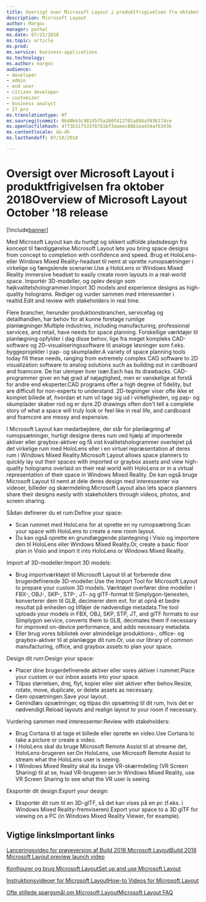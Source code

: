 ```yaml
---
title: Oversigt over Microsoft Layout i produktfrigivelsen fra oktober 2018
description: Microsoft Layout
author: Margoc
manager: pathal
ms.date: 07/22/2018
ms.topic: article
ms.prod: 
ms.service: business-applications
ms.technology: 
ms.author: margoc
audience:
- developer
- admin
- end user
- citizen developer
- customizer
- business analyst
- IT pro
ms.translationtype: HT
ms.sourcegitcommit: 0b40bb3c98145f5a260f412701a884a5936174ce
ms.openlocfilehash: 4ff3b31f53376761bf3aaeec8861ea434af6343b
ms.contentlocale: da-dk
ms.lasthandoff: 07/18/2018

---
```


# <a name="overview-of-microsoft-layout-october-18-release"></a><span data-ttu-id="0c107-103">Oversigt over Microsoft Layout i produktfrigivelsen fra oktober 2018</span><span class="sxs-lookup"><span data-stu-id="0c107-103">Overview of Microsoft Layout October '18 release</span></span>

[!include[banner](../../includes/banner.md)]

<span data-ttu-id="0c107-104">Med Microsoft Layout kan du hurtigt og sikkert udfolde pladsdesign fra koncept til færdiggørelse.</span><span class="sxs-lookup"><span data-stu-id="0c107-104">Microsoft Layout lets you bring space designs from concept to completion with confidence and speed.</span></span> <span data-ttu-id="0c107-105">Brug et HoloLens- eller Windows Mixed Reality-headset til nemt at oprette rumopsætninger i virkelige og fængslende scenarier.</span><span class="sxs-lookup"><span data-stu-id="0c107-105">Use a HoloLens or Windows Mixed Reality immersive headset to easily create room layouts in a real-world space.</span></span> <span data-ttu-id="0c107-106">Importér 3D-modeller, og oplev design som højkvalitetshologrammer.</span><span class="sxs-lookup"><span data-stu-id="0c107-106">Import 3D models and experience designs as high-quality holograms.</span></span> <span data-ttu-id="0c107-107">Rediger og vurder sammen med interessenter i realtid.</span><span class="sxs-lookup"><span data-stu-id="0c107-107">Edit and review with stakeholders in real time.</span></span>  

<span data-ttu-id="0c107-108">Flere brancher, herunder produktionsbranchen, servicefag og detailhandlen, har behov for at kunne foretage rumlige planlægninger.</span><span class="sxs-lookup"><span data-stu-id="0c107-108">Multiple industries, including manufacturing, professional services, and retail, have needs for space planning.</span></span> <span data-ttu-id="0c107-109">Forskellige værktøjer til planlægning opfylder i dag disse behov, lige fra meget kompleks CAD-software og 2D-visualiseringssoftware til analoge løsninger som f.eks. byggeprojekter i pap- og skumplader.</span><span class="sxs-lookup"><span data-stu-id="0c107-109">A variety of space planning tools today fill these needs, ranging from extremely complex CAD software to 2D visualization software to analog solutions such as building out in cardboard and foamcore.</span></span> <span data-ttu-id="0c107-110">De har ulemper hver især.</span><span class="sxs-lookup"><span data-stu-id="0c107-110">Each has its drawbacks.</span></span> <span data-ttu-id="0c107-111">CAD-programmer giver en høj grad af nøjagtighed, men er vanskelige at forstå for andre end eksperter.</span><span class="sxs-lookup"><span data-stu-id="0c107-111">CAD programs offer a high degree of fidelity, but are difficult for non-experts to understand.</span></span> <span data-ttu-id="0c107-112">2D-tegninger viser ofte ikke et komplet billede af, hvordan et rum vil tage sig ud i virkeligheden, og pap- og skumplader skaber rod og er dyre.</span><span class="sxs-lookup"><span data-stu-id="0c107-112">2D drawings often don’t tell a complete story of what a space will truly look or feel like in real life, and cardboard and foamcore are messy and expensive.</span></span> 

<span data-ttu-id="0c107-113">I Microsoft Layout kan medarbejdere, der står for planlægning af rumopsætninger, hurtigt designe deres rum ved hjælp af importerede aktiver eller graybox-aktiver og få vist kvalitetshologrammer overlejret på det virkelige rum med HoloLens eller i en virtuel repræsentation af deres rum i Windows Mixed Reality.</span><span class="sxs-lookup"><span data-stu-id="0c107-113">Microsoft Layout allows space planners to quickly lay out their spaces with imported or graybox assets and view high-quality holograms overlaid on their real world with HoloLens or in a virtual representation of their space in Windows Mixed Reality.</span></span> <span data-ttu-id="0c107-114">De kan også bruge Microsoft Layout til nemt at dele deres design med interessenter via videoer, billeder og skærmdeling.</span><span class="sxs-lookup"><span data-stu-id="0c107-114">Microsoft Layout also lets space planners share their designs easily with stakeholders through videos, photos, and screen sharing.</span></span> 

<span data-ttu-id="0c107-115">Sådan definerer du et rum:</span><span class="sxs-lookup"><span data-stu-id="0c107-115">Define your space:</span></span>

-   <span data-ttu-id="0c107-116">Scan rummet med HoloLens for at oprette en ny rumopsætning.</span><span class="sxs-lookup"><span data-stu-id="0c107-116">Scan your space with HoloLens to create a new room layout.</span></span>
-   <span data-ttu-id="0c107-117">Du kan også oprette en grundlæggende plantegning i Visio og importere den til HoloLens eller Windows Mixed Reality.</span><span class="sxs-lookup"><span data-stu-id="0c107-117">Or, create a basic floor plan in Visio and import it into HoloLens or Windows Mixed Reality.</span></span>

<span data-ttu-id="0c107-118">Import af 3D-modeller:</span><span class="sxs-lookup"><span data-stu-id="0c107-118">Import 3D models:</span></span>

- <span data-ttu-id="0c107-119">Brug importværktøjet til Microsoft Layout til at forberede dine brugerdefinerede 3D-modeller.</span><span class="sxs-lookup"><span data-stu-id="0c107-119">Use the Import Tool for Microsoft Layout to prepare your custom 3D models.</span></span> <span data-ttu-id="0c107-120">Værktøjet overfører dine modeller i FBX-, OBJ-, SKP-, STP-, JT- og glTF-format til Simplygon-tjenesten, konverterer dem til GLB, decimerer dem evt. for at opnå et bedre resultat på enheden og tilføjer de nødvendige metadata.</span><span class="sxs-lookup"><span data-stu-id="0c107-120">The tool uploads your models in FBX, OBJ, SKP, STP, JT, and glTF formats to our Simplygon service, converts them to GLB, decimates them if necessary for improved on-device performance, and adds necessary metadata.</span></span> 
- <span data-ttu-id="0c107-121">Eller brug vores bibliotek over almindelige produktions-, office- og graybox-aktiver til at planlægge dit rum.</span><span class="sxs-lookup"><span data-stu-id="0c107-121">Or, use our library of common manufacturing, office, and graybox assets to plan your space.</span></span> 

<span data-ttu-id="0c107-122">Design dit rum:</span><span class="sxs-lookup"><span data-stu-id="0c107-122">Design your space:</span></span>

- <span data-ttu-id="0c107-123">Placer dine brugerdefinerede aktiver eller vores aktiver i rummet.</span><span class="sxs-lookup"><span data-stu-id="0c107-123">Place your custom or our inbox assets into your space.</span></span>
- <span data-ttu-id="0c107-124">Tilpas størrelsen, drej, flyt, kopier eller slet aktiver efter behov.</span><span class="sxs-lookup"><span data-stu-id="0c107-124">Resize, rotate, move, duplicate, or delete assets as necessary.</span></span> 
- <span data-ttu-id="0c107-125">Gem opsætningen.</span><span class="sxs-lookup"><span data-stu-id="0c107-125">Save your layout.</span></span> 
- <span data-ttu-id="0c107-126">Genindlæs opsætninger, og tilpas din opsætning til dit rum, hvis det er nødvendigt.</span><span class="sxs-lookup"><span data-stu-id="0c107-126">Reload layouts and realign layout to your room if necessary.</span></span> 

<span data-ttu-id="0c107-127">Vurdering sammen med interessenter:</span><span class="sxs-lookup"><span data-stu-id="0c107-127">Review with stakeholders:</span></span>

-   <span data-ttu-id="0c107-128">Brug Cortana til at tage et billede eller oprette en video.</span><span class="sxs-lookup"><span data-stu-id="0c107-128">Use Cortana to take a picture or create a video.</span></span>
-   <span data-ttu-id="0c107-129">I HoloLens skal du bruge Microsoft Remote Assist til at streame det, HoloLens-brugeren ser.</span><span class="sxs-lookup"><span data-stu-id="0c107-129">On HoloLens, use Microsoft Remote Assist to stream what the HoloLens user is seeing.</span></span>
-   <span data-ttu-id="0c107-130">I Windows Mixed Reality skal du bruge VR-skærmdeling (VR Screen Sharing) til at se, hvad VR-brugeren ser.</span><span class="sxs-lookup"><span data-stu-id="0c107-130">In Windows Mixed Reality, use VR Screen Sharing to see what the VR user is seeing.</span></span>

<span data-ttu-id="0c107-131">Eksportér dit design:</span><span class="sxs-lookup"><span data-stu-id="0c107-131">Export your design:</span></span>

-   <span data-ttu-id="0c107-132">Eksportér dit rum til en 3D-glTF, så det kan vises på en pc (f.eks. i Windows Mixed Reality-fremviseren).</span><span class="sxs-lookup"><span data-stu-id="0c107-132">Export your space to a 3D glTF for viewing on a PC (in Windows Mixed Reality Viewer, for example).</span></span> 

## <a name="important-links"></a><span data-ttu-id="0c107-133">Vigtige links</span><span class="sxs-lookup"><span data-stu-id="0c107-133">Important links</span></span>

[<span data-ttu-id="0c107-134">Lanceringsvideo for prøveversion af Build 2018 Microsoft Layout</span><span class="sxs-lookup"><span data-stu-id="0c107-134">Build 2018 Microsoft Layout preview launch video</span></span>](https://www.youtube.com/watch?time_continue=2&v=rK7l6Gq16WA)

[<span data-ttu-id="0c107-135">Konfigurer og brug Microsoft Layout</span><span class="sxs-lookup"><span data-stu-id="0c107-135">Set up and use Microsoft Layout</span></span>](https://support.microsoft.com/help/4294437/windows-10-set-up-and-use-microsoft-layout)

[<span data-ttu-id="0c107-136">Instruktionsvideoer for Microsoft Layout</span><span class="sxs-lookup"><span data-stu-id="0c107-136">How-to Videos for Microsoft Layout</span></span>](https://support.microsoft.com/help/4295658)

[<span data-ttu-id="0c107-137">Ofte stillede spørgsmål om Microsoft Layout</span><span class="sxs-lookup"><span data-stu-id="0c107-137">Microsoft Layout FAQ</span></span>](https://support.microsoft.com/help/4294427)

